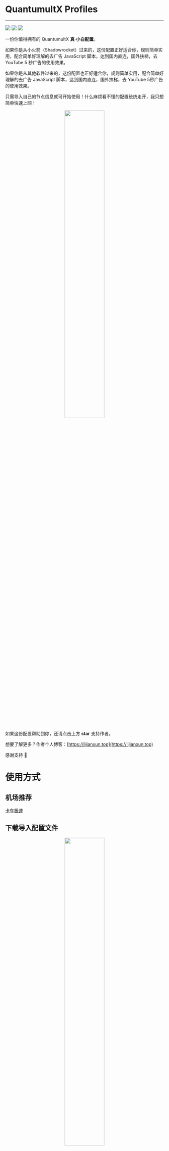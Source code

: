 # QuantumultX Profiles

------

<img src="https://img.shields.io/github/stars/alpha87/QuantumultX-Profiles?label=Stars&style=flat-square">    <img src="https://img.shields.io/github/forks/alpha87/QuantumultX-Profiles?label=Fork&style=flat-square">   <img src="https://img.shields.io/github/watchers/alpha87/QuantumultX-Profiles?label=Watchers&style=flat-square">

一份你值得拥有的 QuantumultX **真·小白配置**。

如果你是从小火箭（Shadowrocket）过来的，这份配置正好适合你，规则简单实用，配合简单好理解的去广告 JavaScript 脚本，达到国内直连，国外扶梯，去 YouTube 5 秒广告的使用效果。

如果你是从其他软件过来的，这份配置也正好适合你，规则简单实用，配合简单好理解的去广告 JavaScript 脚本，达到国内直连，国外扶梯，去 YouTube 5秒广告的使用效果。

只需导入自己的节点信息就可开始使用！什么麻烦看不懂的配置统统走开，我只想简单快速上网！

<div align=center><img width="50%" height="50%" src="https://i.loli.net/2021/06/22/1RdmX5z9xFnpibq.jpg"></div>

如果这份配置帮助到你，还请点击上方 **star** 支持作者。

想要了解更多？作者个人博客：[https://lijianxun.top](https://lijianxun.top)

感谢支持 🙏

# 使用方式

## 机场推荐

[卡车极速](https://kcssr.me/auth/register?code=jUqG)

## 下载导入配置文件

<div align=center><img width="50%" height="50%" src="https://i.loli.net/2021/06/22/jkgbvp5PiQ6Kqf8.jpg"></div>

点击**下载**，将下边的链接拷贝到输入框。

https://raw.githubusercontent.com/alpha87/QuantumultX-Profiles/master/quantumultX_profile.conf

保存即可。具体可以看文章介绍 [QuantumultX 配置文件以及常用的脚本推荐](https://lijianxun.top/?p=106)。

## 进阶教程

很多人都在推荐神机规则，虽然很好，但是策略很多，小白一开始不容易上手。

对于小白来说不友好，只是简单的想科学上网，去去广告，策略太多反而更加迷惑。

看明白小白配置以后，想进阶可以了解一下这份教程，比较全面。

https://www.notion.so/Quantumult-X-1d32ddc6e61c4892ad2ec5ea47f00917

# 开发不易，感谢支持！

<div align=center><img width="260" height="260" src="https://i.loli.net/2020/04/11/8SbdAIZ6CYlBqey.jpg"></div>

![](https://i.loli.net/2020/06/17/ZpwDfJmCGEoKqnb.png)
